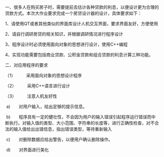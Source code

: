 一、很多人在购买房子时，需要提前去估计各种贷款的利息，以便设计更为合理的贷款方式。本次大作业要求完成一个房贷设计器的设计，具体要求如下：

1、请使用QT或者其他类似的界面库设计人机交互界面，要求界面友好，方便使用

2、请自行调研房贷的相关知识，并根据调研情况进行程序设计

3、程序设计时必须使用面向对象的思想进行设计，使用C++编程

4、实现功能需要包括商业贷款、公积金贷款和组合贷款的利息计算三种功能。



二、对应用程序的要求

（1）         采用面向对象的思想设计程序

（2）         采用C++语言进行设计

（3）         注意人机友好性

 a)       对用户输入，给出足够的提示信息。

 b)       程序具有一定的健壮性，不会因为用户的输入错误引起程序运行错误而中断执行。对输入值的类型、大小范围、字符串的长度等，进行正确性检查，对不合法的输入值给出出错信息，指出错误类型，等待重新输入

 c)       对删除数据应给出警告，以便用户确认删除操作。

 d)       对界面进行美化



